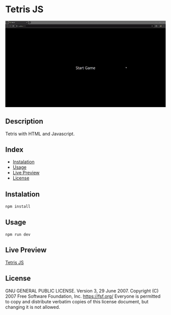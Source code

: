 # Tetris JS

![price checker](./screenshot.gif)

## Description

Tetris with HTML and Javascript.

## Index

- [Instalation](#instalation)
- [Usage](#usage)
- [Live Preview](#live-preview)
- [License](#license)

## Instalation

```
npm install
```

## Usage

```
npm run dev
```

## Live Preview

[Tetris JS](https://paulcristerna.com/tetris)

## License

GNU GENERAL PUBLIC LICENSE. Version 3, 29 June 2007. Copyright (C) 2007 Free Software Foundation, Inc. <https://fsf.org/> Everyone is permitted to copy and distribute verbatim copies of this license document, but changing it is not allowed.
